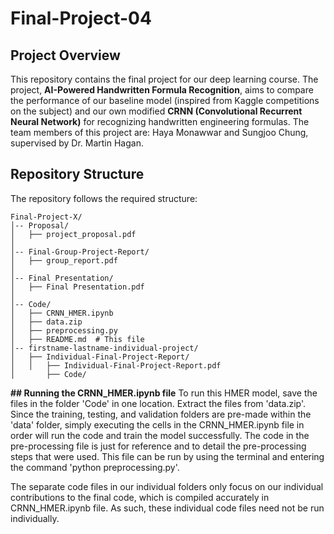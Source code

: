 # Final-Project-04

## Project Overview
This repository contains the final project for our deep learning course. The project, **AI-Powered Handwritten Formula Recognition**, aims to compare the performance of our baseline model (inspired from Kaggle competitions on the subject) and our own modified **CRNN (Convolutional Recurrent Neural Network)** for recognizing handwritten engineering formulas. The team members of this project are: Haya Monawwar and Sungjoo Chung, supervised by Dr. Martin Hagan.

## Repository Structure
The repository follows the required structure:

```
Final-Project-X/
│-- Proposal/
│   ├── project_proposal.pdf
│
│-- Final-Group-Project-Report/
│   ├── group_report.pdf
│
│-- Final Presentation/
│   ├── Final Presentation.pdf
│
│-- Code/
│   ├── CRNN_HMER.ipynb
│   ├── data.zip
│   ├── preprocessing.py
│   ├── README.md  # This file
│-- firstname-lastname-individual-project/
│   ├── Individual-Final-Project-Report/
│   │   ├── Individual-Final-Project-Report.pdf
│       ├── Code/
```
**## Running the CRNN_HMER.ipynb file**
To run this HMER model, save the files in the folder 'Code' in one location. Extract the files from 'data.zip'. Since the training, testing, and validation folders are pre-made within the 'data' folder, simply executing the cells in the CRNN_HMER.ipynb file in order will run the code and train the model successfully. The code in the pre-processing file is just for reference and to detail the pre-processing steps that were used. This file can be run by using the terminal and entering the command 'python preprocessing.py'. 

The separate code files in our individual folders only focus on our individual contributions to the final code, which is compiled accurately in CRNN_HMER.ipynb file. As such, these individual code files need not be run individually.
